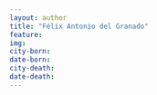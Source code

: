 ```yaml
---
layout: author
title: "Félix Antonio del Granado"
feature: 
img:
city-born: 
date-born: 
city-death: 
date-death:
---
```

